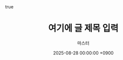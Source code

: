 ---
# -------------------------
# 글 제목
title: "여기에 글 제목 입력"

# 글 요약 또는 SEO용 설명
description: "이 글의 핵심 요약을 여기에 입력"

# 글 작성자 이름
author: "마스터"

# 작성일시 (YYYY-MM-DD HH:MM:SS +시간대)
date: 2025-08-28 00:00:00 +0900

# 글 분류 (카테고리)
categories: [카테고리1, 카테고리2]

# 태그 (검색 및 필터링용)
tags: [태그1, 태그2, 태그3]

# 글 상단 고정 여부 (true = 상단 고정, false = 일반 글)
pin: false

# 수학 공식 렌더링 활성화 (true/false)
math: true

# Mermaid 다이어그램 렌더링 활성화 (true/false)
mermaid: true

# 글 대표 이미지 설정
image:
  # 이미지 경로 (로컬 또는 외부 URL)
  path: "/assets/img/favicons/avatar.png"
  # LQIP: Low Quality Image Placeholder, 비워도 됨
  lqip: ""
  # 이미지 설명 (SEO 및 접근성)
  alt: "대표 이미지 설명"

# 댓글 기능 사용 여부 (true/false)
comments: true

# Table of Contents(목차) 표시 여부 (true/false)
toc: true

# 글 공개 여부 (false면 드래프트 상태)
published: true

# Canonical URL (중복 콘텐츠 대비 SEO)
canonical: "https://junyoung-oss.github.io/posts/#/"

# 외부 참조 링크
external_url: ""

# 번역용 설정 (글을 다국어로 작성 시 사용)
lang: ko

# 메모: 필요 없으면 삭제 가능
note: "작성자 메모용 공간"

# --------------------------------
---